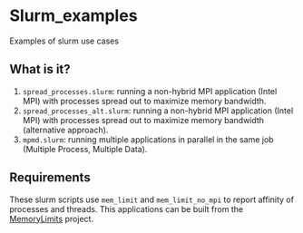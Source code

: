 # Slurm_examples

Examples of slurm use cases

## What is it?

1. `spread_processes.slurm`: running a non-hybrid MPI application (Intel MPI) with
   processes spread out to maximize memory bandwidth.
1. `spread_processes_alt.slurm`: running a non-hybrid MPI application (Intel MPI) with
   processes spread out to maximize memory bandwidth (alternative approach).
1. `mpmd.slurm`: running multiple applications in parallel in the same job (Multiple
   Process, Multiple Data).

## Requirements

These slurm scripts use `mem_limit` and `mem_limit_no_mpi` to report affinity of
processes and threads.  This applications can be built from the [MemoryLimits](https://github.com/gjbex/MemoryLimits) project.
